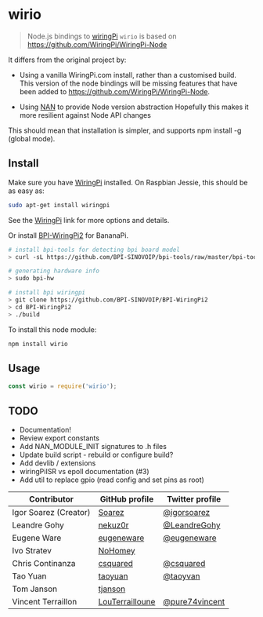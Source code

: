 # wirio

>  Node.js bindings to [wiringPi](http://www.wiringpi.com)
> `wirio` is based on https://github.com/WiringPi/WiringPi-Node

It differs from the original project by:

* Using a vanilla WiringPi.com install, rather than a customised build.  
This version of the node bindings will be missing features that have been added to https://github.com/WiringPi/WiringPi-Node.

* Using [NAN](https://github.com/nodejs/nan) to provide Node version abstraction
Hopefully this makes it more resilient against Node API changes

This should mean that installation is simpler, and supports npm install -g (global mode).

## Install

Make sure you have [WiringPi](http://wiringpi.com/download-and-install/) installed.  On Raspbian Jessie, this should be as easy as:

```bash
sudo apt-get install wiringpi
```

See the [WiringPi](http://wiringpi.com/download-and-install/) link for more options and details.

Or install [BPI-WiringPi2](https://github.com/BPI-SINOVOIP/BPI-WiringPi2) for BananaPi.

```bash
# install bpi-tools for detecting bpi board model
> curl -sL https://github.com/BPI-SINOVOIP/bpi-tools/raw/master/bpi-tools | sudo -E bash -

# generating hardware info
> sudo bpi-hw

# install bpi wiringpi
> git clone https://github.com/BPI-SINOVOIP/BPI-WiringPi2
> cd BPI-WiringPi2
> ./build
```

To install this node module:

```bash
npm install wirio
```

## Usage

```js
const wirio = require('wirio');
```

## TODO

* Documentation!
* Review export constants
* Add NAN_MODULE_INIT signatures to .h files
* Update build script - rebuild or configure build?
* Add devlib / extensions
* wiringPiISR vs epoll documentation (#3)
* Add util to replace gpio (read config and set pins as root)


Contributor | GitHub profile | Twitter profile |
--- | --- | ---
Igor Soarez (Creator) | [Soarez](https://github.com/Soarez) | [@igorsoarez](https://twitter.com/igorsoarez)
Leandre Gohy | [nekuz0r](https://github.com/nekuz0r) | [@LeandreGohy](http://twitter.com/LeandreGohy)
Eugene Ware | [eugeneware](https://github.com/eugeneware) | [@eugeneware](http://twitter.com/eugeneware)
Ivo Stratev | [NoHomey](https://github.com/NoHomey) |
Chris Continanza | [csquared](https://github.com/csquared) | [@csquared](https://twitter.com/em_csquared/)
Tao Yuan | [taoyuan](https://github.com/taoyuan) | [@taoyvan](https://twitter.com/taoyvan)
Tom Janson | [tjanson](https://github.com/tjanson) |
Vincent Terraillon | [LouTerrailloune](https://github.com/LouTerrailloune) | [@pure74vincent](https://twitter.com/pure74vincent)
